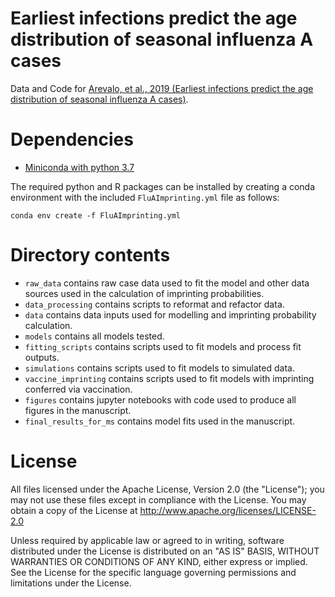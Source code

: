 # Earliest infections predict the age distribution of seasonal influenza A cases
Data and Code for [Arevalo, et al., 2019 (Earliest infections predict the age distribution of seasonal influenza A cases)](https://elifesciences.org/articles/50060).

# Dependencies

* [Miniconda with python 3.7](https://docs.conda.io/en/latest/miniconda.html)

The required python and R packages can be installed by creating a conda environment with the included `FluAImprinting.yml` file as follows:

`conda env create -f FluAImprinting.yml`

# Directory contents

* `raw_data` contains raw case data used to fit the model and other data sources used in the calculation of imprinting probabilities.
* `data_processing` contains scripts to reformat and refactor data.
* `data` contains data inputs used for modelling and imprinting probability calculation.
* `models` contains all models tested.
* `fitting_scripts` contains scripts used to fit models and process fit outputs.
* `simulations` contains scripts used to fit models to simulated data.
* `vaccine_imprinting` contains scripts used to fit models with imprinting conferred via vaccination.
* `figures` contains jupyter notebooks with code used to produce all figures in the manuscript.
* `final_results_for_ms` contains model fits used in the manuscript.

# License

All files licensed under the Apache License, Version 2.0 (the "License"); you may not use these files except in compliance with the License. You may obtain a copy of the License at http://www.apache.org/licenses/LICENSE-2.0

Unless required by applicable law or agreed to in writing, software distributed under the License is distributed on an "AS IS" BASIS, WITHOUT WARRANTIES OR CONDITIONS OF ANY KIND, either express or implied. See the License for the specific language governing permissions and limitations under the License.
